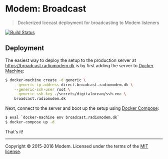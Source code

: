 # Modem: Broadcast

> Dockerized Icecast deployment for broadcasting to Modem listeners

[![Build Status](https://travis-ci.org/radio-modem/broadcast.svg)](https://travis-ci.org/radio-modem/broadcast)

## Deployment

The easiest way to deploy the setup to the production server at https://broadcast.radiomodem.dk is by first adding the server to [Docker Machine]:

```sh
$ docker-machine create -d generic \
    --generic-ip-address direct.broadcast.radiomodem.dk \
    --generic-ssh-user root \
    --generic-ssh-key ./secrets/digitalocean/ssh.enc \
    broadcast.radiomodem.dk
```

Next, connect to the server and boot up the setup using [Docker Compose]:

```sh
$ eval `docker-machine env broadcast.radiomodem.dk`
$ docker-compose up -d
```

That's it!

---

Copyright &copy; 2015-2016 Modem. Licensed under the terms of the [MIT license](LICENSE.md).

[Docker Machine]: https://docs.docker.com/machine/
[Docker Compose]: https://docs.docker.com/compose/

